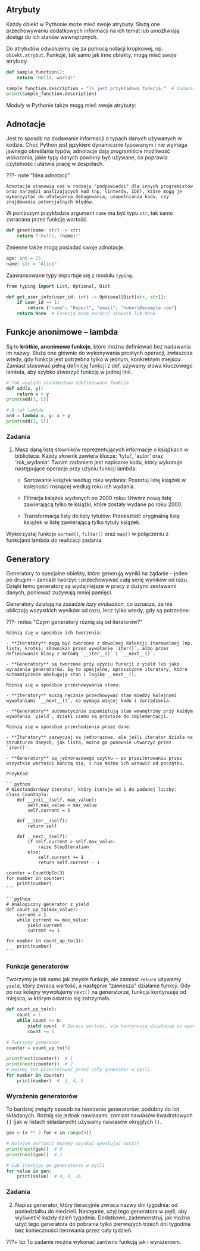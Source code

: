 ## Atrybuty

Każdy obiekt w Pythonie może mieć swoje atrybuty. Służą one przechowywaniu dodatkowych informacji na ich temat lub umożliwiają dostęp do ich stanów wewnętrznych.

Do atrybutów odwołujemy się za pomocą notacji kropkowej, np. `obiekt.atrybut`. Funkcje, tak samo jak inne obiekty, mogą mieć swoje atrybuty.

```python
def sample_function():
    return "Hello, world!"

sample_function.description = "To jest przykładowa funkcja."  # Dodanie niestandardowego atrybutu
print(sample_function.description)
```

Moduły w Pythonie także mogą mieć swoje atrybuty:

## Adnotacje
Jest to sposób na dodawanie informacji o typach danych używanych w kodzie. Choć Python jest językiem dynamicznie typowanym i nie wymaga jawnego określania typów, adnotacje dają programiście możliwość wskazania, jakie typy danych powinny być używane, co poprawia czytelność i ułatwia pracę w zespołach.

???- note "Idea adnotacji"

    Adnotacje stanowią coś w rodzaju "podpowiedzi" dla innych programistów oraz narzędzi analizujących kod (np. linterów, IDE), które mogą je wykorzystać do ułatwienia debugowania, uzupełniania kodu, czy znajdowania potencjalnych błędów.

W poniższym przykładzie argument `name` ma być typu `str`, tak samo zwracana przez funkcję wartość.

```python
def greet(name: str) -> str:
    return f"Hello, {name}!"
```

Zmienne także mogą posiadać swoje adnotacje.

```python
age: int = 25
name: str = "Alice"
```

Zaawansowane typy importuje się z modułu `typing`.

```python
from typing import List, Optional, Dict

def get_user_info(user_id: int) -> Optional[Dict[str, str]]:
    if user_id == 1:
        return {"name": "Hubert", "email": "hubert@example.com"}
    return None  # Funkcja może zwrócić słownik lub None
```

## Funkcje anonimowe – lambda
Są to **krótkie, anonimowe funkcje**, które można definiować bez nadawania im nazwy. Służą one głównie do wykonywania prostych operacji, zwłaszcza wtedy, gdy funkcja jest potrzebna tylko w jednym, konkretnym miejscu. Zamiast stosować pełną definicję funkcji z def, używamy słowa kluczowego lambda, aby szybko stworzyć funkcję w jednej linii.

```python
# Tak wygląda standardowo zdefiniowana funkcja
def add(x, y):
    return x + y
print(add(3, 5))

# A tak lambda
add = lambda x, y: x + y
print(add(3, 5))
```

### Zadania
1. Masz daną listę słowników reprezentujących informacje o książkach w bibliotece. Każdy słownik zawiera klucze: 'tytul', 'autor' oraz 'rok_wydania'. Twoim zadaniem jest napisanie kodu, który wykonuje następujące operacje przy użyciu funkcji lambda:

    - Sortowanie książek według roku wydania: Posortuj listę książek w kolejności rosnącej według roku ich wydania.

    - Filtracja książek wydanych po 2000 roku: Utwórz nową listę zawierającą tylko te książki, które zostały wydane po roku 2000. 

    - Transformacja listy do listy tytułów: Przekształć oryginalną listę książek w listę zawierającą tylko tytuły książek. 

Wykorzystaj funkcje `sorted()`, `filter()` oraz `map()` w połączeniu z funkcjami lambda do realizacji zadania.

## Generatory
Generatory to specjalne obiekty, które generują wyniki na żądanie – jeden po drugim – zamiast tworzyć i przechowywać całą serię wyników od razu. Dzięki temu generatory są wydajniejsze w pracy z dużymi zestawami danych, ponieważ zużywają mniej pamięci.

Generatory działają na zasadzie *lazy evaluation*, co oznacza, że nie obliczają wszystkich wyników od razu, lecz tylko wtedy, gdy są potrzebne.


???- notes "Czym generatory różnią się od iteratorów?"
    
    Różnią się w sposobie ich tworzenia:
        
    - **Iteratory** mogą być tworzone z dowolnej kolekcji iterowalnej (np. listy, krotki, słownika) przez wywołanie `iter()`, albo przez definiowanie klasy z metodą `__iter__()` i `__next__()`.
        
    - **Generatory** są tworzone przy użyciu funkcji z yield lub jako wyrażenia generatorów. Są to specjalne, uproszczone iteratory, które automatycznie obsługują stan i logikę __next__().
        
    Różnią się w sposobie przechowywania stanu:

    - **Iteratory** muszą ręcznie przechowywać stan między kolejnymi wywołaniami `__next__()`, co wymaga więcej kodu i zarządzania.

    - **Generatory** automatycznie zapamiętują stan wewnętrzny przy każdym wywołaniu `yield`, dzięki czemu są prostsze do implementacji.

    Różnią się w sposobie przechodzenia przez dane:
        
    - **Iteratory** zazwyczaj są jednorazowe, ale jeśli iterator działa na strukturze danych, jak lista, można go ponownie utworzyć przez `iter()`.
        
    - **Generatory** są jednorazowego użytku – po przeiterowaniu przez wszystkie wartości kończą się, i nie można ich wznowić od początku.

    Przykład:

    ```python
    # Niestandardowy iterator, który iteruje od 1 do podanej liczby:
    class CountUpTo:
        def __init__(self, max_value):
            self.max_value = max_value
            self.current = 1
    
        def __iter__(self):
            return self
    
        def __next__(self):
            if self.current > self.max_value:
                raise StopIteration
            else:
                self.current += 1
                return self.current - 1
    
    counter = CountUpTo(3)
    for number in counter:
        print(number)
    ```
    
    ```python
    # Analogiczny generator z yield
    def count_up_to(max_value):
        current = 1
        while current <= max_value:
            yield current
            current += 1
    
    for number in count_up_to(3):
        print(number)
    ```

### Funkcje generatorów
Tworzymy je tak samo jak zwykłe funkcje, ale zamiast `return` używamy `yield`, który zwraca wartość, a następnie "zawiesza" działanie funkcji. Gdy po raz kolejny wywołujemy `next()` na generatorze, funkcja kontynuuje od miejsca, w którym ostatnio się zatrzymała.

```python
def count_up_to(n):
    count = 1
    while count <= n:
        yield count  # Zwraca wartość, ale kontynuuje działanie po wywołaniu next()
        count += 1

# Tworzymy generator
counter = count_up_to(5)

print(next(counter))  # 1
print(next(counter))  # 2
# Możemy też przeiterować przez cały generator w pętli
for number in counter:
    print(number)  #  3, 4, 5
```

### Wyrażenia generatorów
To bardziej zwięzły sposób na tworzenie generatorów, podobny do list składanych. Różnią się jednak nawiasami: zamiast nawiasów kwadratowych `[]` (jak w listach składanych) używamy nawiasów okrągłych `()`.

```python
gen = (x ** 2 for x in range(5))

# Kolejne wartości możemy uzyskać wywołując next()
print(next(gen))  # 0
print(next(gen))  # 1

# Lub iterując po generatorze w pętli
for value in gen:
    print(value)  # 4, 9, 16
```

### Zadania
2. Napisz generator, który iteracyjnie zwraca nazwy dni tygodnia: od poniedziałku do niedzieli. Następnie, użyj tego generatora w pętli, aby wyświetlić każdy dzień tygodnia. Dodatkowo, zademonstruj, jak można użyć tego generatora do pobrania tylko pierwszych trzech dni tygodnia bez konieczności iterowania przez cały tydzień. 

???+ tip
    To zadanie można wykonać zarówno funkcją jak i wyrażeniem. 